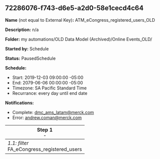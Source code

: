 ## 72286076-f743-d6e5-a2d0-58e1cecd4c64

**Name** (not equal to External Key)**:** ATM_eCongress_registered_users_OLD

**Description:** n/a

**Folder:** my automations/OLD Data Model (Archived)/Online Events_OLD/

**Started by:** Schedule

**Status:** PausedSchedule

**Schedule:**

* Start: 2019-12-03 09:00:00 -05:00
* End: 2079-06-06 00:00:00 -05:00
* Timezone: SA Pacific Standard Time
* Recurrance: every day until end date

**Notifications:**

* Complete: dmc_ams_latam@merck.com
* Error: andrew.coman@merck.com

| Step 1<br>_<small>-</small>_ |
| --- |
| _1.1: filter_<br>FA_eCongress_registered_users |
